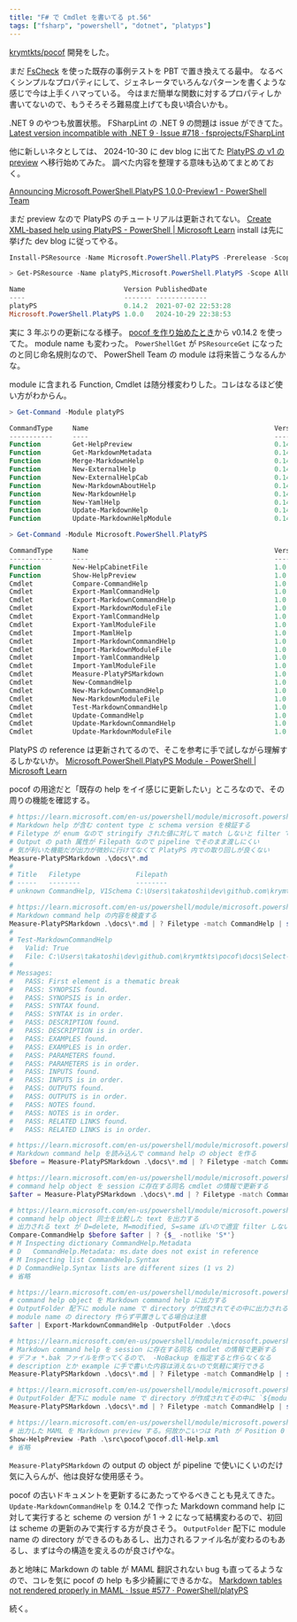 ```yaml
---
title: "F# で Cmdlet を書いてる pt.56"
tags: ["fsharp", "powershell", "dotnet", "platyps"]
---
```


[krymtkts/pocof](https://github.com/krymtkts/pocof) 開発をした。

まだ [FsCheck](https://fscheck.github.io/FsCheck/index.html) を使った既存の事例テストを PBT で置き換えてる最中。
なるべくシンプルなプロパティにして、ジェネレータでいろんなパターンを書くような感じで今は上手くハマっている。
今はまだ簡単な関数に対するプロパティしか書いてないので、もうそろそろ難易度上げても良い頃合いかも。

.NET 9 のやつも放置状態。 FSharpLint の .NET 9 の問題は issue ができてた。 [Latest version incompatible with .NET 9 · Issue #718 · fsprojects/FSharpLint](https://github.com/fsprojects/FSharpLint/issues/718)

他に新しいネタとしては、 2024-10-30 に dev blog に出てた [PlatyPS の v1 の preview](https://www.powershellgallery.com/packages/Microsoft.PowerShell.PlatyPS/1.0.0-preview1) へ移行始めてみた。
調べた内容を整理する意味も込めてまとめておく。

[Announcing Microsoft.PowerShell.PlatyPS 1.0.0-Preview1 - PowerShell Team](https://devblogs.microsoft.com/powershell/announcing-platyps-100-preview1/)

まだ preview なので PlatyPS のチュートリアルは更新されてない。 [Create XML-based help using PlatyPS - PowerShell | Microsoft Learn](https://learn.microsoft.com/en-us/powershell/utility-modules/platyps/create-help-using-platyps?view=ps-modules)
install は先に挙げた dev blog に従ってやる。

```powershell
Install-PSResource -Name Microsoft.PowerShell.PlatyPS -Prerelease -Scope AllUsers
```

```powershell
> Get-PSResource -Name platyPS,Microsoft.PowerShell.PlatyPS -Scope AllUsers | select Name,Version,PublishedDate

Name                         Version PublishedDate
----                         ------- -------------
platyPS                      0.14.2  2021-07-02 22:53:28
Microsoft.PowerShell.PlatyPS 1.0.0   2024-10-29 22:38:53
```

実に 3 年ぶりの更新になる様子。 [pocof を作り始めたとき](/posts/2022-05-07-start-to-write-cmdlet-by-fsharp.html)から v0.14.2 を使ってた。
module name も変わった。 `PowerShellGet` が `PSResourceGet` になったのと同じ命名規則なので、 PowerShell Team の module は将来皆こうなるんかな。

module に含まれる Function, Cmdlet は随分様変わりした。コレはなるほど使い方がわからん。

```powershell
> Get-Command -Module platyPS

CommandType     Name                                               Version    Source
-----------     ----                                               -------    ------
Function        Get-HelpPreview                                    0.14.2     platyPS
Function        Get-MarkdownMetadata                               0.14.2     platyPS
Function        Merge-MarkdownHelp                                 0.14.2     platyPS
Function        New-ExternalHelp                                   0.14.2     platyPS
Function        New-ExternalHelpCab                                0.14.2     platyPS
Function        New-MarkdownAboutHelp                              0.14.2     platyPS
Function        New-MarkdownHelp                                   0.14.2     platyPS
Function        New-YamlHelp                                       0.14.2     platyPS
Function        Update-MarkdownHelp                                0.14.2     platyPS
Function        Update-MarkdownHelpModule                          0.14.2     platyPS
```

```powershell
> Get-Command -Module Microsoft.PowerShell.PlatyPS

CommandType     Name                                               Version    Source
-----------     ----                                               -------    ------
Function        New-HelpCabinetFile                                1.0.0      Microsoft.PowerShell.PlatyPS
Function        Show-HelpPreview                                   1.0.0      Microsoft.PowerShell.PlatyPS
Cmdlet          Compare-CommandHelp                                1.0.0      Microsoft.PowerShell.PlatyPS
Cmdlet          Export-MamlCommandHelp                             1.0.0      Microsoft.PowerShell.PlatyPS
Cmdlet          Export-MarkdownCommandHelp                         1.0.0      Microsoft.PowerShell.PlatyPS
Cmdlet          Export-MarkdownModuleFile                          1.0.0      Microsoft.PowerShell.PlatyPS
Cmdlet          Export-YamlCommandHelp                             1.0.0      Microsoft.PowerShell.PlatyPS
Cmdlet          Export-YamlModuleFile                              1.0.0      Microsoft.PowerShell.PlatyPS
Cmdlet          Import-MamlHelp                                    1.0.0      Microsoft.PowerShell.PlatyPS
Cmdlet          Import-MarkdownCommandHelp                         1.0.0      Microsoft.PowerShell.PlatyPS
Cmdlet          Import-MarkdownModuleFile                          1.0.0      Microsoft.PowerShell.PlatyPS
Cmdlet          Import-YamlCommandHelp                             1.0.0      Microsoft.PowerShell.PlatyPS
Cmdlet          Import-YamlModuleFile                              1.0.0      Microsoft.PowerShell.PlatyPS
Cmdlet          Measure-PlatyPSMarkdown                            1.0.0      Microsoft.PowerShell.PlatyPS
Cmdlet          New-CommandHelp                                    1.0.0      Microsoft.PowerShell.PlatyPS
Cmdlet          New-MarkdownCommandHelp                            1.0.0      Microsoft.PowerShell.PlatyPS
Cmdlet          New-MarkdownModuleFile                             1.0.0      Microsoft.PowerShell.PlatyPS
Cmdlet          Test-MarkdownCommandHelp                           1.0.0      Microsoft.PowerShell.PlatyPS
Cmdlet          Update-CommandHelp                                 1.0.0      Microsoft.PowerShell.PlatyPS
Cmdlet          Update-MarkdownCommandHelp                         1.0.0      Microsoft.PowerShell.PlatyPS
Cmdlet          Update-MarkdownModuleFile                          1.0.0      Microsoft.PowerShell.PlatyPS
```

PlatyPS の reference は更新されてるので、そこを参考に手で試しながら理解するしかないか。
[Microsoft.PowerShell.PlatyPS Module - PowerShell | Microsoft Learn](https://learn.microsoft.com/en-us/powershell/module/microsoft.powershell.platyps/?view=ps-modules)

pocof の用途だと「既存の help をイイ感じに更新したい」ところなので、その周りの機能を確認する。

```powershell
# https://learn.microsoft.com/en-us/powershell/module/microsoft.powershell.platyps/measure-platypsmarkdown?view=ps-modules
# Markdown help が含む content type と schema version を検証する
# Filetype が enum なので stringify された値に対して match しないと filter できない
# Output の path 属性が Filepath なので pipeline でそのまま渡しにくい
# 気が利いた機能だが出力が微妙に行けてなくて PlatyPS 内での取り回しが良くない
Measure-PlatyPSMarkdown .\docs\*.md
#
# Title   Filetype              Filepath
# -----   --------              --------
# unknown CommandHelp, V1Schema C:\Users\takatoshi\dev\github.com\krymtkts\pocof\docs\Select-Pocof.md

# https://learn.microsoft.com/en-us/powershell/module/microsoft.powershell.platyps/test-markdowncommandhelp?view=ps-modules
# Markdown command help の内容を検査する
Measure-PlatyPSMarkdown .\docs\*.md | ? Filetype -match CommandHelp | select -ExpandProperty FilePath | Test-MarkdownCommandHelp -DetailView
#
# Test-MarkdownCommandHelp
#   Valid: True
#   File: C:\Users\takatoshi\dev\github.com\krymtkts\pocof\docs\Select-Pocof.md
#
# Messages:
#   PASS: First element is a thematic break
#   PASS: SYNOPSIS found.
#   PASS: SYNOPSIS is in order.
#   PASS: SYNTAX found.
#   PASS: SYNTAX is in order.
#   PASS: DESCRIPTION found.
#   PASS: DESCRIPTION is in order.
#   PASS: EXAMPLES found.
#   PASS: EXAMPLES is in order.
#   PASS: PARAMETERS found.
#   PASS: PARAMETERS is in order.
#   PASS: INPUTS found.
#   PASS: INPUTS is in order.
#   PASS: OUTPUTS found.
#   PASS: OUTPUTS is in order.
#   PASS: NOTES found.
#   PASS: NOTES is in order.
#   PASS: RELATED LINKS found.
#   PASS: RELATED LINKS is in order.

# https://learn.microsoft.com/en-us/powershell/module/microsoft.powershell.platyps/import-markdowncommandhelp?view=ps-modules
# Markdown command help を読み込んで command help の object を作る
$before = Measure-PlatyPSMarkdown .\docs\*.md | ? Filetype -match CommandHelp | select -ExpandProperty FilePath | Import-MarkdownCommandHelp

# https://learn.microsoft.com/en-us/powershell/module/microsoft.powershell.platyps/update-commandhelp?view=ps-modules
# command help object を session に存在する同名 cmdlet の情報で更新する
$after = Measure-PlatyPSMarkdown .\docs\*.md | ? Filetype -match CommandHelp | select -ExpandProperty FilePath | Update-CommandHelp

# https://learn.microsoft.com/en-us/powershell/module/microsoft.powershell.platyps/compare-commandhelp?view=ps-modules
# command help object 同士を比較した text を出力する
# 出力される text が D=delete, M=modified, S=same ぽいので適宜 filter しないといけない
Compare-CommandHelp $before $after | ? {$_ -notlike 'S*'}
# M Inspecting dictionary CommandHelp.Metadata
# D   CommandHelp.Metadata: ms.date does not exist in reference
# M Inspecting list CommandHelp.Syntax
# D CommandHelp.Syntax lists are different sizes (1 vs 2)
# 省略

# https://learn.microsoft.com/en-us/powershell/module/microsoft.powershell.platyps/export-markdowncommandhelp?view=ps-modules
# command help object を Markdown command help に出力する
# OutputFolder 配下に module name で directory が作成されてその中に出力される
# module name の directory 作らず平置きしてる場合は注意
$after | Export-MarkdownCommandHelp -OutputFolder .\docs

# https://learn.microsoft.com/en-us/powershell/module/microsoft.powershell.platyps/update-markdowncommandhelp?view=ps-modules
# Markdown command help を session に存在する同名 cmdlet の情報で更新する
# デフォ *.bak ファイルを作ってくるので、 -NoBackup を指定すると作らなくなる
# description とか example に手で書いた内容は消えないので気軽に実行できる
Measure-PlatyPSMarkdown .\docs\*.md | ? Filetype -match CommandHelp | select -ExpandProperty FilePath | Update-MarkdownCommandHelp -NoBackup

# https://learn.microsoft.com/en-us/powershell/module/microsoft.powershell.platyps/export-mamlcommandhelp?view=ps-modules
# OutputFolder 配下に module name で directory が作成されてその中に `${moduleName}-Help.xml` 出力される
Measure-PlatyPSMarkdown .\docs\*.md | ? Filetype -match CommandHelp | select -ExpandProperty FilePath | Import-MarkdownCommandHelp | Export-MamlCommandHelp -OutputFolder ./src/

# https://learn.microsoft.com/en-us/powershell/module/microsoft.powershell.platyps/show-helppreview?view=ps-modules
# 出力した MAML を Markdown preview する。何故かこいつは Path が Position 0 じゃなく Named なので注意
Show-HelpPreview -Path .\src\pocof\pocof.dll-Help.xml
# 省略
```

`Measure-PlatyPSMarkdown` の output の object が pipeline で使いにくいのだけ気に入らんが、他は良好な使用感そう。

pocof の古いドキュメントを更新するにあたってやるべきことも見えてきた。
`Update-MarkdownCommandHelp` を 0.14.2 で作った Markdown command help に対して実行すると scheme の version が 1 -> 2 になって結構変わるので、初回は scheme の更新のみで実行する方が良さそう。
`OutputFolder` 配下に module name の directory ができるのもあるし、出力されるファイル名が変わるのもあるし、まずは今の構造を変えるのが良さげやな。

あと地味に Markdown の table が MAML 翻訳されない bug も直ってるようなので、コレを気に pocof の help も多少綺麗にできるかな。
[Markdown tables not rendered properly in MAML · Issue #577 · PowerShell/platyPS](https://github.com/PowerShell/platyPS/issues/577)

続く。
